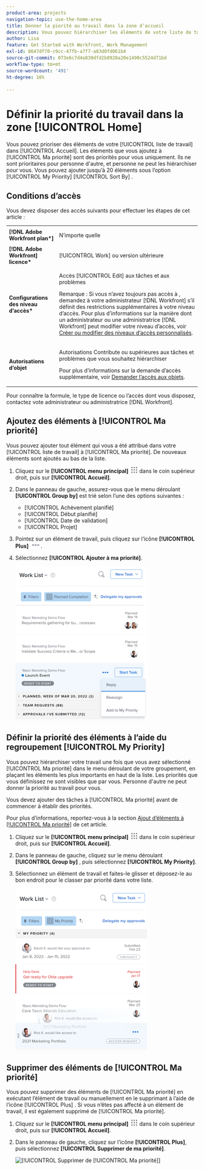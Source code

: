 ```yaml
---
product-area: projects
navigation-topic: use-the-home-area
title: Donner la piorité au travail dans la zone d’accueil
description: Vous pouvez hiérarchiser les éléments de votre liste de tâches dans la page d’accueil. Les éléments que vous ajoutez à Ma priorité sont des priorités pour vous uniquement. Ils ne sont prioritaires pour personne d'autre, et personne ne peut les hiérarchiser pour vous. Vous pouvez ajouter jusqu’à 20 éléments sous l’option [!UICONTROL My Priority Sort By] .
author: Lisa
feature: Get Started with Workfront, Work Management
exl-id: 8647df70-c9cc-47fb-a7f7-a83d0fd061b4
source-git-commit: 073e6c7d4e830dfd2b8920a20e1490c5524d71bd
workflow-type: tm+mt
source-wordcount: '491'
ht-degree: 16%

---
```


# Définir la priorité du travail dans la zone [!UICONTROL Home]

Vous pouvez prioriser des éléments de votre [!UICONTROL liste de travail] dans [!UICONTROL Accueil]. Les éléments que vous ajoutez à [!UICONTROL Ma priorité] sont des priorités pour vous uniquement. Ils ne sont prioritaires pour personne d&#39;autre, et personne ne peut les hiérarchiser pour vous. Vous pouvez ajouter jusqu’à 20 éléments sous l’option [!UICONTROL My Priority] [!UICONTROL Sort By] .

## Conditions d’accès

Vous devez disposer des accès suivants pour effectuer les étapes de cet article :

<table style="table-layout:auto"> 
 <col> 
 </col> 
 <col> 
 </col> 
 <tbody> 
  <tr> 
   <td role="rowheader"><strong>[!DNL Adobe Workfront plan*]</strong></td> 
   <td> <p>N’importe quelle</p> </td> 
  </tr> 
  <tr> 
   <td role="rowheader"><strong>[!DNL Adobe Workfront] licence*</strong></td> 
   <td> <p>[!UICONTROL Work] ou version ultérieure</p> </td> 
  </tr> 
  <tr> 
   <td role="rowheader"><strong>Configurations des niveau d’accès*</strong></td> 
   <td> <p>Accès [!UICONTROL Edit] aux tâches et aux problèmes</p> <p>Remarque : Si vous n’avez toujours pas accès à , demandez à votre administrateur [!DNL Workfront] s’il définit des restrictions supplémentaires à votre niveau d’accès. Pour plus d’informations sur la manière dont un administrateur ou une administratrice [!DNL Workfront] peut modifier votre niveau d’accès, voir <a href="../../../administration-and-setup/add-users/configure-and-grant-access/create-modify-access-levels.md" class="MCXref xref">Créer ou modifier des niveaux d’accès personnalisés</a>.</p> </td> 
  </tr> 
  <tr> 
   <td role="rowheader"><strong>Autorisations d’objet</strong></td> 
   <td> <p>Autorisations Contribute ou supérieures aux tâches et problèmes que vous souhaitez hiérarchiser</p> <p>Pour plus d’informations sur la demande d’accès supplémentaire, voir <a href="../../../workfront-basics/grant-and-request-access-to-objects/request-access.md" class="MCXref xref">Demander l’accès aux objets</a>.</p> </td> 
  </tr> 
 </tbody> 
</table>

Pour connaître la formule, le type de licence ou l’accès dont vous disposez, contactez vote administrateur ou administratrice [!DNL Workfront].

## Ajoutez des éléments à [!UICONTROL Ma priorité]

Vous pouvez ajouter tout élément qui vous a été attribué dans votre [!UICONTROL liste de travail] à [!UICONTROL Ma priorité]. De nouveaux éléments sont ajoutés au bas de la liste.

1. Cliquez sur le **[!UICONTROL menu principal]** ![](assets/main-menu-icon.png) dans le coin supérieur droit, puis sur **[!UICONTROL Accueil]**.
1. Dans le panneau de gauche, assurez-vous que le menu déroulant **[!UICONTROL Group by]** est trié selon l’une des options suivantes :

   * [!UICONTROL Achèvement planifié]
   * [!UICONTROL Début planifié]
   * [!UICONTROL Date de validation]
   * [!UICONTROL Projet]

1. Pointez sur un élément de travail, puis cliquez sur l’icône **[!UICONTROL Plus]** ![](assets/more-icon.png).

1. Sélectionnez **[!UICONTROL Ajouter à ma priorité]**.

   ![](assets/getting-started-my-priority-group-by-drop-down-nwe-350x405.png)

## Définir la priorité des éléments à l’aide du regroupement [!UICONTROL My Priority]

Vous pouvez hiérarchiser votre travail une fois que vous avez sélectionné [!UICONTROL Ma priorité] dans le menu déroulant de votre groupement, en plaçant les éléments les plus importants en haut de la liste. Les priorités que vous définissez ne sont visibles que par vous. Personne d&#39;autre ne peut donner la priorité au travail pour vous.

Vous devez ajouter des tâches à [!UICONTROL Ma priorité] avant de commencer à établir des priorités.

Pour plus d’informations, reportez-vous à la section [Ajout d’éléments à [!UICONTROL Ma priorité]](#add-items-to-my-priority) de cet article.

1. Cliquez sur le **[!UICONTROL menu principal]** ![](assets/main-menu-icon.png) dans le coin supérieur droit, puis sur **[!UICONTROL Accueil]**.
1. Dans le panneau de gauche, cliquez sur le menu déroulant **[!UICONTROL Group by]** , puis sélectionnez **[!UICONTROL My Priority]**.

1. Sélectionnez un élément de travail et faites-le glisser et déposez-le au bon endroit pour le classer par priorité dans votre liste.

   ![](assets/drag-drop-my-priority-with-group-by-menu-nwe-350x426.png)

## Supprimer des éléments de [!UICONTROL Ma priorité]

Vous pouvez supprimer des éléments de [!UICONTROL Ma priorité] en exécutant l’élément de travail ou manuellement en le supprimant à l’aide de l’icône [!UICONTROL Plus] . Si vous n’êtes pas affecté à un élément de travail, il est également supprimé de [!UICONTROL Ma priorité].

1. Cliquez sur le **[!UICONTROL menu principal]** ![](assets/main-menu-icon.png) dans le coin supérieur droit, puis sur **[!UICONTROL Accueil]**.
1. Dans le panneau de gauche, cliquez sur l’icône **[!UICONTROL Plus]**, puis sélectionnez **[!UICONTROL Supprimer de ma priorité]**.

   ![[!UICONTROL Supprimer de [!UICONTROL Ma priorité]]](assets/getting-started-remove-from-priority-nwe-350x395.png)
